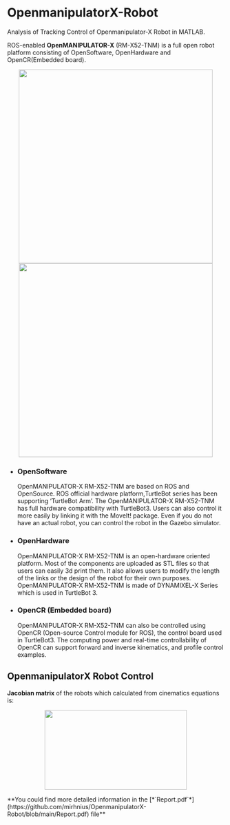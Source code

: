 # OpenmanipulatorX-Robot
Analysis of Tracking Control of Openmanipulator-X Robot in MATLAB.

ROS-enabled **OpenMANIPULATOR-X** (RM-X52-TNM) is a full open robot platform consisting of OpenSoftware​, OpenHardware and OpenCR(Embedded board)​.

<p align="center">

<img src="https://user-images.githubusercontent.com/40741680/130143968-8e1f9801-636c-49b1-94ca-906b396c0eb3.png" width="450" height="450">
<img src="https://user-images.githubusercontent.com/40741680/130144103-5293a84c-6d58-49c2-933e-5206e2bfc069.png" width="450" height="450">

</p>

* ### OpenSoftware

  OpenMANIPULATOR-X RM-X52-TNM are based on ROS and OpenSource. ROS official hardware platform,TurtleBot series has been supporting ‘TurtleBot Arm’. The OpenMANIPULATOR-X RM-X52-TNM has full hardware compatibility with TurtleBot3. Users can also control it more easily by linking it with the MoveIt! package. Even if you do not have an actual robot, you can control the robot in the Gazebo simulator.
  
* ### OpenHardware

  OpenMANIPULATOR-X RM-X52-TNM is an open-hardware oriented platform. Most of the components are uploaded as STL files so that users can easily 3d print them. It also allows users to modify the length of the links or the design of the robot for their own purposes. OpenMANIPULATOR-X RM-X52-TNM is made of DYNAMIXEL-X Series which is used in TurtleBot 3.

* ### OpenCR (Embedded board)

  OpenMANIPULATOR-X RM-X52-TNM can also be controlled using OpenCR (Open-source Control module for ROS), the control board used in TurtleBot3. The computing power and real-time controllability of OpenCR can support forward and inverse kinematics, and profile control examples.
  
## OpenmanipulatorX Robot Control

**Jacobian matrix**  of the robots which calculated from cinematics equations is:
<p align="center">
<img src="https://user-images.githubusercontent.com/40741680/130146204-761650e8-6685-4f43-83b2-b5e99dd2f56e.png" width="330" height="185">
</p>
**You could find more detailed information in the [*`Report.pdf`*](https://github.com/mirhnius/OpenmanipulatorX-Robot/blob/main/Report.pdf) file**


